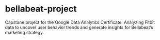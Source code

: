 # bellabeat-project
Capstone project for the Google Data Analytics Certificate. Analyzing Fitbit data to uncover user behavior trends and generate insights for Bellabeat’s marketing strategy.
